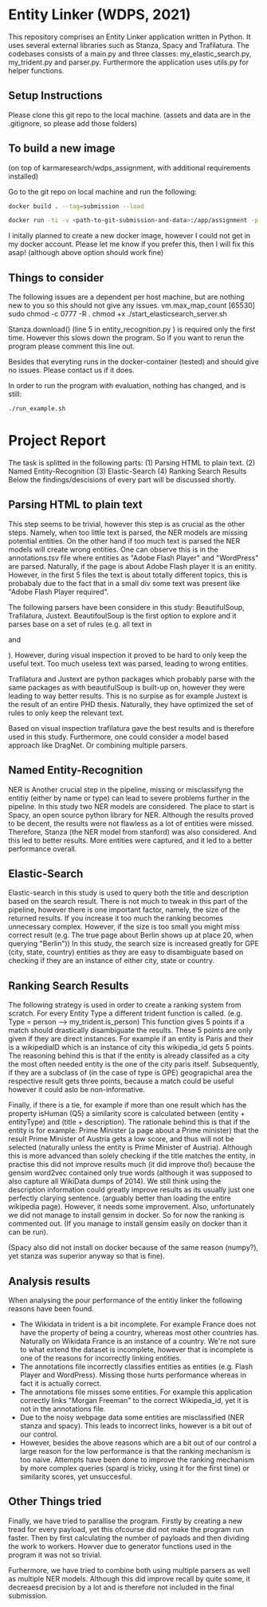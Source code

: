 # Entity Linker (WDPS, 2021)
This repository comprises an Entity Linker application written in Python. It uses several external libraries such as Stanza, Spacy and Trafilatura. 
The codebases consists of a main.py and three classes: my_elastic_search.py, my_trident.py and parser.py. Furthermore the application uses utils.py for helper functions. 

## Setup Instructions 
Please clone this git repo to the local machine. (assets and data are in the .gitignore, so please add those folders)


## To build a new image 
(on top of karmaresearch/wdps_assignment, with additional requirements installed)

Go to the git repo on local machine and run the following: 

```bash
docker build . --tag=submission --load
```
```bash
docker run -ti -v <path-to-git-submission-and-data>:/app/assignment -p 9200:9200 submission
```
I initally planned to create a new docker image, however I could not get in my docker account. Please let me know if you prefer this, then I will fix this asap! (although above option should work fine)

## Things to consider
The following issues are a dependent per host machine, but are nothing new to you so this should not give any issues. 
vm.max_map_count [65530]
sudo chmod -c 0777 -R .
chmod +x ./start_elasticsearch_server.sh

Stanza.download() (line 5 in entity_recognition.py ) is required only the first time. 
However this slows down the program. So if you want to rerun the program please comment this line out. 

Besides that everyting runs in the docker-container (tested) and should give no issues. Please contact us if it does. 

In order to run the program with evaluation, nothing has changed, and is still: 

```bash
./run_example.sh
```


# Project Report 

The task is splitted in the following parts: (1) Parsing HTML to plain text. (2) Named Entity-Recognition (3) Elastic-Search (4) Ranking Search Results
Below the findings/descisions of every part will be discussed shortly.

## Parsing HTML to plain text
This step seems to be trivial, however this step is as crucial as the other steps. Namely, when too little text is parsed, the NER models are missing potential entities.
On the other hand if too much text is parsed the NER models will create wrong entities. One can observe this is in the annotations.tsv file where entities as "Adobe Flash Player" and "WordPress" are parsed. Naturally, if the page is about Adobe Flash player it is an enitity. However, in the first 5 files the text is about totally different topics, this is probabaly due to the fact that in a small div some text was present like "Adobe Flash Player required".

The following parsers have been considere in this study: BeautifulSoup, Trafilatura, Justext.
BeautifoulSoup is the first option to explore and it parses base on a set of rules (e.g. all text in <p> and <div>). However, during visual inspection it proved to be hard to only keep the useful text. Too much useless text was parsed, leading to wrong entities.  

Trafilatura and Justext are python packages which probably parse with the same packages as with beautifulSoup is built-up on, however they were leading to way better results. This is no surpise as for example Justext is the result of an entire PHD thesis. Naturally, they have optimized the set of rules to only keep the relevant text. 

Based on visual inspection trafilatura gave the best results and is therefore used in this study. Furthermore, one could consider a model based approach like DragNet. Or combining multiple parsers. 

## Named Entity-Recognition
NER is Another crucial step in the pipeline, missing or misclassifyng the entitiy (either by name or type) can lead to severe problems further in the pipeline. 
In this study two NER models are considered. The place to start is Spacy, an open source python library for NER. Although the results proved to be decent, the results were not flawless as a lot of entities were missed. 
Therefore, Stanza (the NER model from stanford) was also considered. And this led to better results. More entities were captured, and it led to a better performance overall. 

## Elastic-Search 
Elastic-search in this study is used to query both the title and description based on the search result.
There is not much to tweak in this part of the pipeline, however there is one important factor, namely, the size of the returned results. 
If you increase it too much the ranking becomes unnecessary complex. However, if the size is too small you might miss correct result (e.g. The true page about Berlin shows up at place 20, when querying "Berlin"))
In this study, the search size is increased greatly for GPE (city, state, country) entities as they are easy to disambiguate based on checking if they are an instance of either city, state or country. 

## Ranking Search Results
The following strategy is used in order to create a ranking system from scratch. For every Entity Type a different trident function is called. (e.g. Type = person --> my_trident.is_person)
This function gives 5 points if a match should drastically disambiguate the results. These 5 points are only given if they are direct instances. For example if an entity is Paris and their is a wikipediaID which is an instance of city this wikipedia_id gets 5 points. 
The reasoning behind this is that if the entity is already classifed as a city the most often needed entity is the one of the city paris itself. 
Subsequently, if they are a subclass of (in the case of type is GPE) geograpichal area the respective result gets three points, because a match could be useful however it could aslo be non-informative. 

Finally, if there is a tie, for example if more than one result which has the property isHuman (Q5) a similarity score is calculated between (entity + entityType) and (title + description).
The rationale behind this is that if the entity is for example: Prime Minister (a page about a Prime minister) that the result Prime Minister of Austria gets a low score, and thus will not be selected (naturally unless the entity is Prime Minister of Austria).
Although this is more advanced than solely checking if the title matches the entity, in practise this did not improve results much (it did improve tho!) because the gensim word2vec contained only true words (although it was supposed to also capture all WikiData dumps of 2014).
We still think using the description information could greatly improve results as its usually just one perfectly clarying sentence. (arguably better than loading the entire wikipedia page). 
However, it needs some improvement. Also, unfortunately we did not manage to install gensim in docker. So for now the ranking is commented out. (If you manage to install gensim easily on docker than it can be run).

(Spacy also did not install on docker because of the same reason (numpy?), yet stanza was superior anyway so that is fine). 


## Analysis results
When analysing the pour performance of the entitiy linker the following reasons have been found. 

- The Wikidata in trident is a bit incomplete. For example France does not have the property of being a country, whereas most other countries has. Naturally on Wikidata France is an instance of a country. We're not sure to what extend the dataset is incomplete, however that is incomplete is one of the reasons for incorrectly linking entities. 
- The annotations file incorrectly classifies entities as entities (e.g. Flash Player and WordPress). Missing those hurts performance whereas in fact it is actually correct. 
- The annotations file misses some entities. For example this application correctly links "Morgan Freeman" to the correct Wikipedia_id, yet it is not in the annotations file. 
- Due to the noisy webpage data some entities are misclassified (NER stanza and spacy). This leads to incorrect links, however is a bit out of our control. 
- However, besides the above reasons which are a bit out of our control a large reason for the low performance is that the ranking mechanism is too naive. Attempts have been done to improve the ranking mechanism by more complex queries (sparql is tricky, using it for the first time) or similarity scores, yet unsuccesful. 

## Other Things tried 
Finally, we have tried to parallise the program. Firstly by creating a new tread for every payload, yet this ofcourse did not make the program run faster. 
Then by first calculating the number of payloads and then dividing the work to workers. Howver due to generator functions used in the program it was not so trivial.

Furhermore, we have tried to combine both using multiple parsers as well as multiple NER models. Although this did improve recall by quite some, it decreaesd precision by a lot and is therefore not included in the final submission. 
  
  







